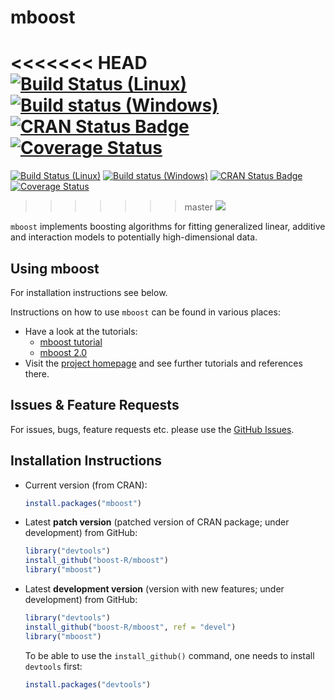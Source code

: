 mboost
======

<<<<<<< HEAD
[![Build Status (Linux)](https://travis-ci.org/boost-R/mboost.svg?branch=devel)](https://travis-ci.org/boost-R/mboost)
[![Build status (Windows)](https://ci.appveyor.com/api/projects/status/5mkvicgin1j6pfc6/branch/devel?svg=true)](https://ci.appveyor.com/project/hofnerb/mboost-h73a1/branch/devel)
[![CRAN Status Badge](http://www.r-pkg.org/badges/version/mboost)](https://CRAN.R-project.org/package=mboost)
[![Coverage Status](https://coveralls.io/repos/github/boost-R/mboost/badge.svg?branch=devel)](https://coveralls.io/github/boost-R/mboost?branch=devel)
=======
[![Build Status (Linux)](https://travis-ci.org/boost-R/mboost.svg?branch=master)](https://travis-ci.org/boost-R/mboost)
[![Build status (Windows)](https://ci.appveyor.com/api/projects/status/5mkvicgin1j6pfc6/branch/master?svg=true)](https://ci.appveyor.com/project/hofnerb/mboost-h73a1/branch/master)
[![CRAN Status Badge](http://www.r-pkg.org/badges/version/mboost)](https://CRAN.R-project.org/package=mboost)
[![Coverage Status](https://coveralls.io/repos/github/boost-R/mboost/badge.svg?branch=master)](https://coveralls.io/github/boost-R/mboost?branch=master)
>>>>>>> master
[![](http://cranlogs.r-pkg.org/badges/mboost)](https://CRAN.R-project.org/package=mboost)

`mboost` implements boosting algorithms for fitting generalized linear, additive and interaction models
to potentially high-dimensional data.

## Using mboost

For installation instructions see below.

Instructions on how to use `mboost` can be found in various places:
- Have a look at the tutorials:
  - [mboost tutorial](https://CRAN.R-project.org/package=mboost/vignettes/mboost_tutorial.pdf)
  - [mboost 2.0](https://CRAN.R-project.org/package=mboost/vignettes/mboost.pdf)
- Visit the [project homepage](http://mboost.R-forge.R-project.org/) and see further tutorials and references there.

## Issues & Feature Requests

For issues, bugs, feature requests etc. please use the [GitHub Issues](https://github.com/boost-R/mboost/issues).

## Installation Instructions

- Current version (from CRAN):
  ```r
  install.packages("mboost")
  ```

- Latest **patch version** (patched version of CRAN package; under development) from GitHub:
  ```r
  library("devtools")
  install_github("boost-R/mboost")
  library("mboost")
  ```

- Latest **development version** (version with new features; under development) from GitHub:
  ```r
  library("devtools")
  install_github("boost-R/mboost", ref = "devel")
  library("mboost")
  ```

  To be able to use the `install_github()` command, one needs to install `devtools` first:
  ```r
  install.packages("devtools")
  ```

